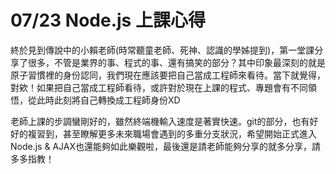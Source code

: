 # 07/23 Node.js 上課心得

終於見到傳說中的小賴老師(時常聽童老師、死神、認識的學姊提到)，第一堂課分享了很多，不管是業界的事、程式的事、還有搞笑的部分？其中印象最深刻的就是原子習慣裡的身份認同，我們現在應該要把自己當成工程師來看待。當下就覺得，對欸！如果把自己當成工程師看待，或許對於現在上課的程式、專題會有不同領悟，從此時此刻將自己轉換成工程師身份XD

老師上課的步調蠻剛好的，雖然終端機輸入速度是著實快速。git的部分，也有好好的複習到，甚至瞭解更多未來職場會遇到的多重分支狀況，希望開始正式進入Node.js & AJAX也還能夠如此樂觀啦，最後還是請老師能夠分享的就多分享，請多多指教！